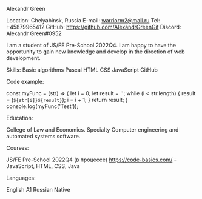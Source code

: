 Alexandr Green

Location: Chelyabinsk, Russia
E-mail: warriorm2@mail.ru
Tel: +45879965412
GitHub: https://github.com/AlexandrGreenGit
Discord: Alexandr Green#0952

I am a student of JS/FE Pre-School 2022Q4. I am happy to have the opportunity to gain new knowledge and develop in the direction of web development.

Skills:
Basic algorithms
Pascal
HTML
CSS
JavaScript
GitHub

Code example:

const myFunc = (str) => {
  let i = 0;
  let result = '';
  while (i < str.length) {
    result = (`${str[i]}${result}`);
    i = i + 1; 
  }
  return result;
}
console.log(myFunc('Test'));

Education:

College of Law and Economics. Specialty Computer engineering and automated systems software.

Сourses:

JS/FE Pre-School 2022Q4 (в процессе)
https://code-basics.com/ - JavaScript, HTML, CSS, Java

Languages:

English A1
Russian Native
